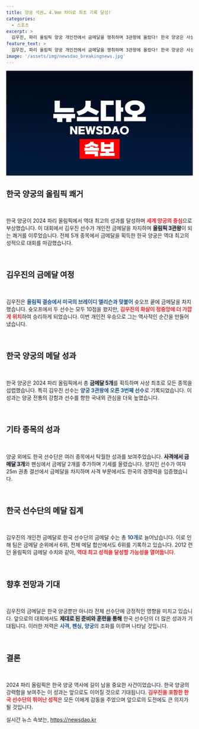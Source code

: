 ```yaml
---
title: 양궁 석권… 4.9㎜ 차이로 최초 기록 달성!
categories:
  - 스포츠
excerpt: >
  김우진, 파리 올림픽 양궁 개인전에서 금메달을 쟁취하며 3관왕에 올랐다! 한국 양궁은 사상 최초로 모든 종목을 석권하며 역대 최고의 성적을 기록했다. 클릭하고 더 많은 감동적인 순간을 만나보세요!
feature_text: >
  김우진, 파리 올림픽 양궁 개인전에서 금메달을 쟁취하며 3관왕에 올랐다! 한국 양궁은 사상 최초로 모든 종목을 석권하며 역대 최고의 성적을 기록했다. 클릭하고 더 많은 감동적인 순간을 만나보세요!
image: '/assets/img/newsdao_breakingnews.jpg'
---
```


<p><img src="/assets/img/newsdao_breakingnews.jpg" alt="bookingtag 속보" /></p>

<h2 data-ke-size="size26">한국 양궁의 올림픽 쾌거</h2>

<p data-ke-size="size16">&nbsp;</p>

<p>한국 양궁이 2024 파리 올림픽에서 역대 최고의 성과를 달성하며 <b><span style="color: #ee2323;">세계 양궁의 중심</span></b>으로 부상했습니다. 이 대회에서 김우진 선수가 개인전 금메달을 차지하며 <b><span style="background-color: #21538527;">올림픽 3관왕</span></b>이 되는 쾌거를 이루었습니다. 전체 5개 종목에서 금메달을 획득한 한국 양궁은 역대 최고의 성적으로 대회를 마감했습니다. </p>

<p data-ke-size="size16">&nbsp;</p>

<h2 data-ke-size="size26">김우진의 금메달 여정</h2>

<p data-ke-size="size16">&nbsp;</p>

<p>김우진은 <b><span style="color: #1a5490;">올림픽 결승에서 미국의 브레이디 엘리슨과 맞붙어</span></b> 슛오프 끝에 금메달을 차지했습니다. 슛오프에서 두 선수는 모두 10점을 쐈지만, <b><span style="color: #ee2323;">김우진의 화살이 정중앙에 더 가깝게 위치</span></b>하여 승리하게 되었습니다. 이번 개인전 우승으로 그는 역사적인 순간을 만들어냈습니다. </p>

<p data-ke-size="size16">&nbsp;</p>

<h2 data-ke-size="size26">한국 양궁의 메달 성과</h2>

<p data-ke-size="size16">&nbsp;</p>

<p>한국 양궁은 2024 파리 올림픽에서 총 <b><span style="background-color: #21538527;">금메달 5개</span></b>를 획득하며 사상 최초로 모든 종목을 섭렵했습니다. 특히 김우진 선수는 <b><span style="color: #1a5490;">양궁 3관왕에 오른 3번째 선수</span></b>로 기록되었습니다. 이 성과는 양궁 전통의 강함과 선수를 향한 국내외 관심을 더욱 높였습니다.</p>

<p data-ke-size="size16">&nbsp;</p>

<h2 data-ke-size="size26">기타 종목의 성과</h2>

<p data-ke-size="size16">&nbsp;</p>

<p>양궁 외에도 한국 선수단은 여러 종목에서 탁월한 성과를 보여주었습니다. <b><span style="background-color: #21538527;">사격에서 금메달 3개</span></b>와 펜싱에서 금메달 2개를 추가하며 기세를 올렸습니다. 양지인 선수가 여자 25m 권총 결선에서 금메달을 차지하며 사격 부문에서도 한국의 경쟁력을 입증했습니다.</p>

<p data-ke-size="size16">&nbsp;</p>

<h2 data-ke-size="size26">한국 선수단의 메달 집계</h2>

<p data-ke-size="size16">&nbsp;</p>

<p>김우진의 개인전 금메달로 한국 선수단의 금메달 수는 총 <b><span style="color: #1a5490;">10개</span></b>로 늘어났습니다. 이로 인해 팀은 금메달 순위에서 6위, 전체 메달 합산에서도 6위를 기록하고 있습니다. 2012 런던 올림픽의 금메달 수치와 같아, <b><span style="color: #ee2323;">역대 최고 성적을 달성할 가능성을 열어둡니다</span></b>.</p>

<p data-ke-size="size16">&nbsp;</p>

<h2 data-ke-size="size26">향후 전망과 기대</h2>

<p data-ke-size="size16">&nbsp;</p>

<p>김우진의 금메달은 한국 양궁뿐만 아니라 전체 선수단에 긍정적인 영향을 미치고 있습니다. 앞으로의 대회에서도 <b><span style="background-color: #21538527;">제대로 된 준비와 훈련을 통해</span></b> 한국 선수단의 더 많은 성과가 기대됩니다. 이러한 저력은 <b><span style="color: #1a5490;">사격, 펜싱, 양궁</span></b>의 조화를 이루며 나타날 것입니다.</p>

<p data-ke-size="size16">&nbsp;</p>

<h2 data-ke-size="size26">결론</h2>

<p data-ke-size="size16">&nbsp;</p>

<p>2024 파리 올림픽은 한국 양궁 역사에 길이 남을 중요한 사건이었습니다. 한국 양궁의 강력함을 보여주는 이 성과는 앞으로도 이어질 것으로 기대됩니다. <b><span style="color: #ee2323;">김우진을 포함한 한국 선수단의 뛰어난 성적</span></b>은 모든 이에게 감동을 주었으며 앞으로의 도전에도 큰 의지가 될 것입니다.</p>
실시간 뉴스 속보는, <a href="https://newsdao.kr" rel="dofollow">https://newsdao.kr</a>


